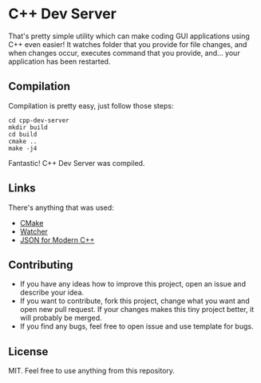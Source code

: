 # C++ Dev Server
That's pretty simple utility which can make coding GUI applications using C++ even easier! It watches folder that you provide for file changes, and when changes occur, executes command that you provide, and... your application has been restarted.
## Compilation
Compilation is pretty easy, just follow those steps:
```
cd cpp-dev-server
mkdir build
cd build
cmake ..
make -j4
```
Fantastic! C++ Dev Server was compiled.
## Links
There's anything that was used:

- [CMake](https://cmake.org/)
- [Watcher](https://github.com/e-dant/watcher)
- [JSON for Modern C++](https://github.com/nlohmann/json)

## Contributing
- If you have any ideas how to improve this project, open an issue and describe your idea.
- If you want to contribute, fork this project, change what you want and open new pull request. If your changes makes this tiny project better, it will probably be merged.
- If you find any bugs, feel free to open issue and use template for bugs.

## License
MIT. Feel free to use anything from this repository.